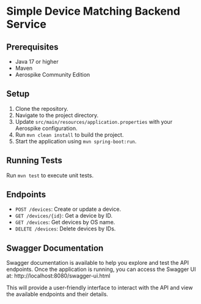# Simple Device Matching Backend Service

## Prerequisites
- Java 17 or higher
- Maven
- Aerospike Community Edition

## Setup
1. Clone the repository.
2. Navigate to the project directory.
3. Update `src/main/resources/application.properties` with your Aerospike configuration.
4. Run `mvn clean install` to build the project.
5. Start the application using `mvn spring-boot:run`.

## Running Tests
Run `mvn test` to execute unit tests.

## Endpoints
- `POST /devices`: Create or update a device.
- `GET /devices/{id}`: Get a device by ID.
- `GET /devices`: Get devices by OS name.
- `DELETE /devices`: Delete devices by IDs.

## Swagger Documentation
Swagger documentation is available to help you explore and test the API endpoints. Once the application is running, you can access the Swagger UI at:
http://localhost:8080/swagger-ui.html

This will provide a user-friendly interface to interact with the API and view the available endpoints and their details.